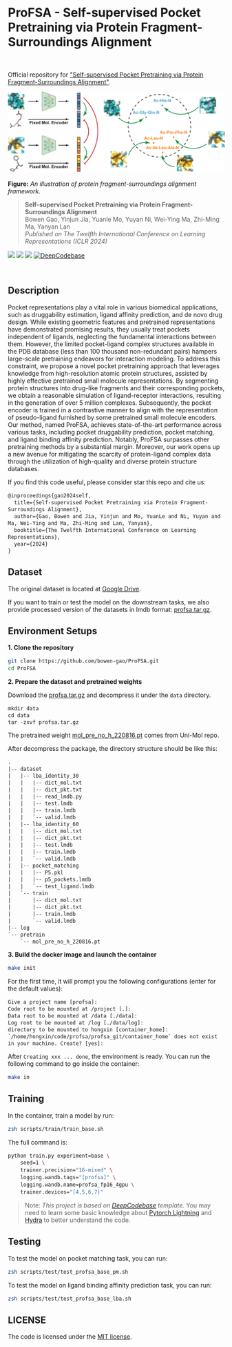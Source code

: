 # ProFSA - Self-supervised Pocket Pretraining via Protein Fragment-Surroundings Alignment

<br>

Official repository for ["Self-supervised Pocket Pretraining via Protein Fragment-Surroundings Alignment"](https://github.com/bowen-gao/ProFSA).

<img src="imgs/MainFigure_v3.png" width="800">

**Figure:** *An illustration of protein fragment-surroundings alignment framework.*

> **Self-supervised Pocket Pretraining via Protein Fragment-Surroundings Alignment** <br>
> Bowen Gao, Yinjun Jia, Yuanle Mo, Yuyan Ni, Wei-Ying Ma, Zhi-Ming Ma, Yanyan Lan <br>
> *Published on The Twelfth International Conference on Learning Representations (ICLR 2024)*

[![](https://img.shields.io/badge/-code-green?style=flat-square&logo=github&labelColor=gray)](https://github.com/bowen-gao/ProFSA)
[![](https://img.shields.io/badge/arXiv-2310.07229-b31b1b?style=flat-square)](https://arxiv.org/pdf/2310.07229.pdf)
[![](https://img.shields.io/badge/PyTorch-ee4c2c?style=flat-square&logo=pytorch&logoColor=white)](https://pytorch.org/get-started/locally/)
[![DeepCodebase](https://img.shields.io/badge/Deep-Codebase-2d50a5.svg?style=flat-square)](https://github.com/hughplay/DeepCodebase)


<br>

## Description

Pocket representations play a vital role in various biomedical applications, such as druggability estimation, ligand affinity prediction, and de novo drug design. While existing geometric features and pretrained representations have demonstrated promising results, they usually treat pockets independent of ligands, neglecting the fundamental interactions between them. However, the limited pocket-ligand complex structures available in the PDB database (less than 100 thousand non-redundant pairs) hampers large-scale pretraining endeavors for interaction modeling. To address this constraint, we propose a novel pocket pretraining approach that leverages knowledge from high-resolution atomic protein structures, assisted by highly effective pretrained small molecule representations. By segmenting protein structures into drug-like fragments and their corresponding pockets, we obtain a reasonable simulation of ligand-receptor interactions, resulting in the generation of over 5 million complexes. Subsequently, the pocket encoder is trained in a contrastive manner to align with the representation of pseudo-ligand furnished by some pretrained small molecule encoders. Our method, named ProFSA, achieves state-of-the-art performance across various tasks, including pocket druggability prediction, pocket matching, and ligand binding affinity prediction. Notably, ProFSA surpasses other pretraining methods by a substantial margin. Moreover, our work opens up a new avenue for mitigating the scarcity of protein-ligand complex data through the utilization of high-quality and diverse protein structure databases.

If you find this code useful, please consider star this repo and cite us:

```
@inproceedings{gao2024self,
  title={Self-supervised Pocket Pretraining via Protein Fragment-Surroundings Alignment},
  author={Gao, Bowen and Jia, Yinjun and Mo, YuanLe and Ni, Yuyan and Ma, Wei-Ying and Ma, Zhi-Ming and Lan, Yanyan},
  booktitle={The Twelfth International Conference on Learning Representations},
  year={2024}
}
```

## Dataset

The original dataset is located at [Google Drive](https://drive.google.com/file/d/1_Md8akleucwATBXo1Dc4ei3fxvVulkXG/view).

If you want to train or test the model on the downstream tasks, we also provide processed version of the datasets in lmdb format: [profsa.tar.gz](https://drive.google.com/file/d/1lFBe4ak7QXS4LS-qAemvWJatT9AL8huf/view?usp=drive_link).

## Environment Setups

**1. Clone the repository**

```bash
git clone https://github.com/bowen-gao/ProFSA.git
cd ProFSA
```

**2. Prepare the dataset and pretrained weights**

Download the [profsa.tar.gz](https://drive.google.com/file/d/1lFBe4ak7QXS4LS-qAemvWJatT9AL8huf/view?usp=drive_link) and decompress it under the `data` directory.

```
mkdir data
cd data
tar -zxvf profsa.tar.gz
```

The pretrained weight [mol_pre_no_h_220816.pt](https://github.com/dptech-corp/Uni-Mol/releases/download/v0.1/mol_pre_no_h_220816.pt) comes from Uni-Mol repo.


After decompress the package, the directory structure should be like this:

```
.
|-- dataset
|   |-- lba_identity_30
|   |   |-- dict_mol.txt
|   |   |-- dict_pkt.txt
|   |   |-- read_lmdb.py
|   |   |-- test.lmdb
|   |   |-- train.lmdb
|   |   `-- valid.lmdb
|   |-- lba_identity_60
|   |   |-- dict_mol.txt
|   |   |-- dict_pkt.txt
|   |   |-- test.lmdb
|   |   |-- train.lmdb
|   |   `-- valid.lmdb
|   |-- pocket_matching
|   |   |-- P5.pkl
|   |   |-- p5_pockets.lmdb
|   |   `-- test_ligand.lmdb
|   `-- train
|       |-- dict_mol.txt
|       |-- dict_pkt.txt
|       |-- train.lmdb
|       `-- valid.lmdb
|-- log
`-- pretrain
    `-- mol_pre_no_h_220816.pt
```

**3. Build the docker image and launch the container**

```bash
make init
```

For the first time, it will prompt you the following configurations (enter for the default values):
```
Give a project name [profsa]:
Code root to be mounted at /project [.]:
Data root to be mounted at /data [./data]:
Log root to be mounted at /log [./data/log]:
directory to be mounted to hongxin [container_home]:
`/home/hongxin/code/profsa/profsa_git/container_home` does not exist in your machine. Create? [yes]:
```

After `Creating xxx ... done`, the environment is ready. You can run the following command to go inside the container:

```bash
make in
```

## Training

In the container, train a model by run:

```bash
zsh scripts/train/train_base.sh
```

The full command is:

```bash
python train.py experiment=base \
    seed=1 \
    trainer.precision="16-mixed" \
    logging.wandb.tags="[profsa]" \
    logging.wandb.name=profsa_fp16_4gpu \
    trainer.devices="[4,5,6,7]"
```

> Note:
*This project is based on [DeepCodebase](https://github.com/hughplay/DeepCodebase) template.*
You may need to learn some basic knowledge about [Pytorch Lightning](https://pytorchlightning.ai/) and [Hydra](https://hydra.cc/) to better understand the code.


## Testing

To test the model on pocket matching task, you can run:

```bash
zsh scripts/test/test_profsa_base_pm.sh
```

To test the model on ligand binding affinity prediction task, you can run:

```bash
zsh scripts/test/test_profsa_base_lba.sh
```

## LICENSE

The code is licensed under the [MIT license](./LICENSE).
